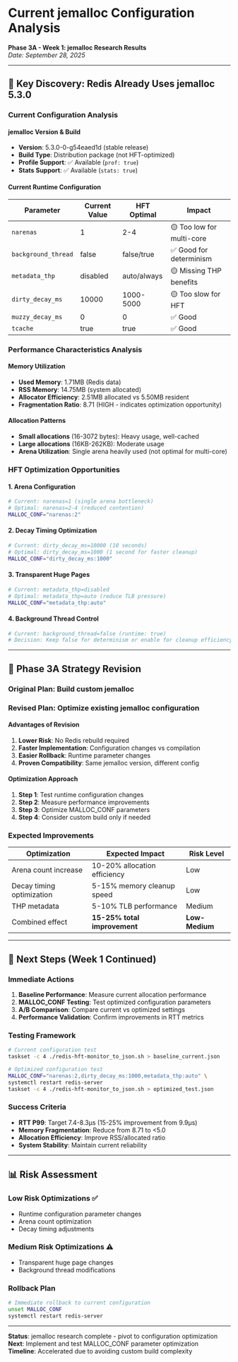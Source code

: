 # Current jemalloc Configuration Analysis

**Phase 3A - Week 1: jemalloc Research Results**  
*Date: September 28, 2025*

---

## 🎯 **Key Discovery: Redis Already Uses jemalloc 5.3.0**

### **Current Configuration Analysis**

#### **jemalloc Version & Build**
- **Version**: 5.3.0-0-g54eaed1d (stable release)
- **Build Type**: Distribution package (not HFT-optimized)
- **Profile Support**: ✅ Available (`prof: true`)
- **Stats Support**: ✅ Available (`stats: true`)

#### **Current Runtime Configuration**
| Parameter | Current Value | HFT Optimal | Impact |
|-----------|---------------|-------------|---------|
| `narenas` | 1 | 2-4 | 🟡 Too low for multi-core |
| `background_thread` | false | false/true | ✅ Good for determinism |
| `metadata_thp` | disabled | auto/always | 🟡 Missing THP benefits |
| `dirty_decay_ms` | 10000 | 1000-5000 | 🟡 Too slow for HFT |
| `muzzy_decay_ms` | 0 | 0 | ✅ Good |
| `tcache` | true | true | ✅ Good |

### **Performance Characteristics Analysis**

#### **Memory Utilization**
- **Used Memory**: 1.71MB (Redis data)
- **RSS Memory**: 14.75MB (system allocated)
- **Allocator Efficiency**: 2.51MB allocated vs 5.50MB resident
- **Fragmentation Ratio**: 8.71 (HIGH - indicates optimization opportunity)

#### **Allocation Patterns**
- **Small allocations** (16-3072 bytes): Heavy usage, well-cached
- **Large allocations** (16KB-262KB): Moderate usage
- **Arena Utilization**: Single arena heavily used (not optimal for multi-core)

### **HFT Optimization Opportunities**

#### **1. Arena Configuration**
```bash
# Current: narenas=1 (single arena bottleneck)
# Optimal: narenas=2-4 (reduced contention)
MALLOC_CONF="narenas:2"
```

#### **2. Decay Timing Optimization**
```bash
# Current: dirty_decay_ms=10000 (10 seconds)
# Optimal: dirty_decay_ms=1000 (1 second for faster cleanup)
MALLOC_CONF="dirty_decay_ms:1000"
```

#### **3. Transparent Huge Pages**
```bash
# Current: metadata_thp=disabled
# Optimal: metadata_thp=auto (reduce TLB pressure)
MALLOC_CONF="metadata_thp:auto"
```

#### **4. Background Thread Control**
```bash
# Current: background_thread=false (runtime: true)
# Decision: Keep false for determinism or enable for cleanup efficiency
```

---

## 🎯 **Phase 3A Strategy Revision**

### **Original Plan**: Build custom jemalloc
### **Revised Plan**: Optimize existing jemalloc configuration

#### **Advantages of Revision**
1. **Lower Risk**: No Redis rebuild required
2. **Faster Implementation**: Configuration changes vs compilation
3. **Easier Rollback**: Runtime parameter changes
4. **Proven Compatibility**: Same jemalloc version, different config

#### **Optimization Approach**
1. **Step 1**: Test runtime configuration changes
2. **Step 2**: Measure performance improvements  
3. **Step 3**: Optimize MALLOC_CONF parameters
4. **Step 4**: Consider custom build only if needed

### **Expected Improvements**
| Optimization | Expected Impact | Risk Level |
|--------------|-----------------|------------|
| Arena count increase | 10-20% allocation efficiency | Low |
| Decay timing optimization | 5-15% memory cleanup speed | Low |
| THP metadata | 5-10% TLB performance | Medium |
| Combined effect | **15-25% total improvement** | **Low-Medium** |

---

## 🚀 **Next Steps (Week 1 Continued)**

### **Immediate Actions**
1. **Baseline Performance**: Measure current allocation performance
2. **MALLOC_CONF Testing**: Test optimized configuration parameters
3. **A/B Comparison**: Compare current vs optimized settings
4. **Performance Validation**: Confirm improvements in RTT metrics

### **Testing Framework**
```bash
# Current configuration test
taskset -c 4 ./redis-hft-monitor_to_json.sh > baseline_current.json

# Optimized configuration test  
MALLOC_CONF="narenas:2,dirty_decay_ms:1000,metadata_thp:auto" \
systemctl restart redis-server
taskset -c 4 ./redis-hft-monitor_to_json.sh > optimized_test.json
```

### **Success Criteria**
- **RTT P99**: Target 7.4-8.3μs (15-25% improvement from 9.9μs)
- **Memory Fragmentation**: Reduce from 8.71 to <5.0
- **Allocation Efficiency**: Improve RSS/allocated ratio
- **System Stability**: Maintain current reliability

---

## 📊 **Risk Assessment**

### **Low Risk Optimizations** ✅
- Runtime configuration parameter changes
- Arena count optimization
- Decay timing adjustments

### **Medium Risk Optimizations** ⚠️
- Transparent huge page changes
- Background thread modifications

### **Rollback Plan**
```bash
# Immediate rollback to current configuration
unset MALLOC_CONF
systemctl restart redis-server
```

---

**Status**: jemalloc research complete - pivot to configuration optimization  
**Next**: Implement and test MALLOC_CONF parameter optimization  
**Timeline**: Accelerated due to avoiding custom build complexity